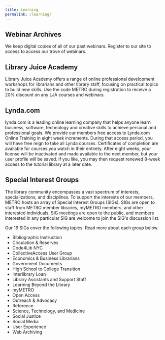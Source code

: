 ```yaml
---
title: Learning
permalink: /learning/
---
```


## Webinar Archives

We keep digital copies of all of our past webinars. Register to our site to access to access our trove of webinars.

## Library Juice Academy

Library Juice Academy offers a range of online professional development workshops for librarians and other library staff, focusing on practical topics to build new skills. Use the code METRO during registration to receive a 20% discount on any LJA courses and webinars.

## Lynda.com

lynda.com is a leading online learning company that helps anyone learn business, software, technology and creative skills to achieve personal and professional goals. We provide our members free access to Lynda.com Online Training in eight week increments.  During that access period, you will have free reign to take all Lynda courses. Certificates of completion are available for courses you watch in their entirety.  After eight weeks, your license will be inactivated and made available to the next member, but your user profile will be saved. If you like, you may then request renewed 8-week access to the tutorial library at a later date.

## Special Interest Groups

The library community encompasses a vast spectrum of interests, specializations, and disciplines. To support the interests of our members, METRO hosts an array of Special Interest Groups (SIGs). SIGs are open to staff from METRO member libraries, myMETRO members, and other interested individuals. SIG meetings are open to the public, and members interested in any particular SIG are welcome to join the SIG's discussion list.

Our 19 SIGs cover the following topics. Read more about each group below.

* Bibliographic Instruction
* Circulation & Reserves
* Code4Lib NYC
* CollectiveAccess User Group
* Economics & Business Librarians
* Government Documents
* High School to College Transition
* Interlibrary Loan
* Library Assistants and Support Staff
* Learning Beyond the Library
* myMETRO
* Open Access
* Outreach & Advocacy
* Reference
* Science, Technology, and Medicine
* Social Justice
* Social Media
* User Experience
* Web Archiving
